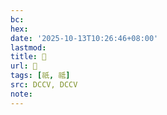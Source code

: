 ```yaml
---
bc:
hex:
date: '2025-10-13T10:26:46+08:00'
lastmod:
title: 􀼩
url: 􀼩
tags: [祇, 祗]
src: DCCV, DCCV
note:
---
```

